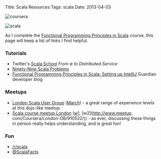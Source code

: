 Title: Scala Resources
Tags: scala
Date: 2013-04-03

[//]: # (original lost markdown, re-compiled from html using http://domchristie.github.io/to-markdown/)

 ![coursera](https://dt5zaw6a98blc.cloudfront.net/site-static/pages/home/template/coursera_logo_small.png)

 ![scala](https://s3.amazonaws.com/coursera/topics/progfun/small-icon.hover.png)

 As I complete the [Functional Programming Principles in Scala](https://www.coursera.org/course/progfun) course, this page will keep a list of links I find helpful.

### Tutorials

*   Twitter's [Scala School](http://twitter.github.com/scala_school/) _From ∅ to Distributed Service_
*   [Ninety-Nine Scala Problems](http://aperiodic.net/phil/scala/s-99/)
*   [Functional Programming Principles in Scala: Setting up IntelliJ](http://www.guardian.co.uk/info/developer-blog/2012/sep/21/funtional-programming-principles-scala-setting-up-intellij) Guardian developer blog

### Meetups

*   [London Scala User Group](http://www.meetup.com/london-scala/) ([March](http://www.meetup.com/london-scala/events/91374072/)) - a great range of experience levels at this dojo-like meetup
*   [Scala course meetup London](http://www.meetup.com/Coursera/London-GB/) ([w1](http://www.meetup.com/Coursera/London-GB/899132/), [w2](http://www.meetup.
com/Coursera/London-GB/910532/)) - as ever, discussing these things in person really helps understanding, and is great fun!

### Fun

*   [/r/scala](http://www.reddit.com/r/scala)
*   [@ScalaFacts](https://twitter.com/ScalaFacts)
